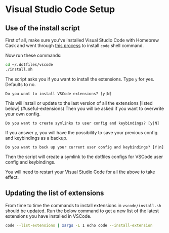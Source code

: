 # Visual Studio Code Setup

## Use of the install script

First of all, make sure you've installed Visual Studio Code with Homebrew Cask and went through [this process](https://code.visualstudio.com/docs/setup/mac#_command-line) to install `code` shell command.

Now run these commands:

```sh
cd ~/.dotfiles/vscode
./install.sh
```

The script asks you if you want to install the extensions. Type `y` for yes. Defaults to no.

`Do you want to install VSCode extensions? [y|N]`

This will install or update to the last version of all the extensions [listed below] (#useful-extensions)
Then you will be asked if you want to overwrite your own config.

`Do you want to create symlinks to user config and keybindings? [y|N]`

If you answer `y`, you will have the possibility to save your previous config and keybindings as a backup.

`Do you want to back up your current user config and keybindings? [Y|n]`

Then the script will create a symlink to the dotfiles configs for VSCode user config and keybindings.

You will need to restart your Visual Studio Code for all the above to take effect.

## Updating the list of extensions

From time to time the commands to install extensions in `vscode/install.sh` should be updated. Run the below command to get a new list of the latest extensions you have installed in VSCode.

```sh
code --list-extensions | xargs -L 1 echo code --install-extension
```

